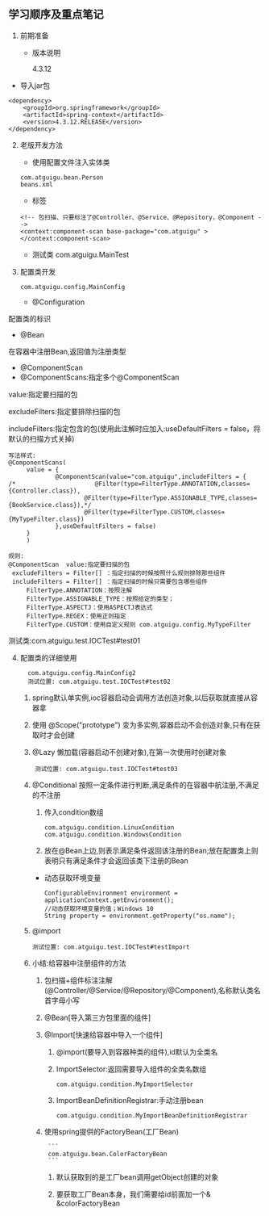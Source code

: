 ## 学习顺序及重点笔记

1. 前期准备

	- 版本说明
 
		 4.3.12
 
- 导入jar包
 
```
<dependency>
	<groupId>org.springframework</groupId>
	<artifactId>spring-context</artifactId>
	<version>4.3.12.RELEASE</version>
</dependency>
```
2. 老版开发方法
	
    - 使用配置文件注入实体类 
    
    ```
    com.atguigu.bean.Person
    beans.xml
    
    ```
    - 标签
	
    ```
    <!-- 包扫描、只要标注了@Controller、@Service、@Repository，@Component -->
    <context:component-scan base-package="com.atguigu" ></context:component-scan>
    ```
    - 测试类 com.atguigu.MainTest
	
3. 配置类开发
   
   ```
   com.atguigu.config.MainConfig
   ```
   - @Configuration
   
  配置类的标识
   
   - @Bean 
   
  在容器中注册Bean,返回值为注册类型
   
   - @ComponentScan
   - @ComponentScans:指定多个@ComponentScan
   
  value:指定要扫描的包
  
  excludeFilters:指定要排除扫描的包
  
  includeFilters:指定包含的包(使用此注解时应加入:useDefaultFilters = false，将默认的扫描方式关掉)
  
   ```
   写法样式:
   @ComponentScans(
		value = {
				@ComponentScan(value="com.atguigu",includeFilters = {
/*						@Filter(type=FilterType.ANNOTATION,classes={Controller.class}),
						@Filter(type=FilterType.ASSIGNABLE_TYPE,classes={BookService.class}),*/
						@Filter(type=FilterType.CUSTOM,classes={MyTypeFilter.class})
				},useDefaultFilters = false)	
		}
		)
		
   规则:
   @ComponentScan  value:指定要扫描的包
    excludeFilters = Filter[] ：指定扫描的时候按照什么规则排除那些组件
    includeFilters = Filter[] ：指定扫描的时候只需要包含哪些组件
        FilterType.ANNOTATION：按照注解
        FilterType.ASSIGNABLE_TYPE：按照给定的类型；
        FilterType.ASPECTJ：使用ASPECTJ表达式
        FilterType.REGEX：使用正则指定
        FilterType.CUSTOM：使用自定义规则 com.atguigu.config.MyTypeFilter
   ```

  测试类:com.atguigu.test.IOCTest#test01

 4. 配置类的详细使用
 
	 ```
	   com.atguigu.config.MainConfig2
	   测试位置: com.atguigu.test.IOCTest#test02
	```
   
    1. spring默认单实例,ioc容器启动会调用方法创造对象,以后获取就直接从容器拿
    
    2. 使用 @Scope("prototype") 变为多实例,容器启动不会创造对象,只有在获取时才会创建
    
    3. @Lazy 懒加载(容器启动不创建对象),在第一次使用时创建对象
	
    
	```
		测试位置: com.atguigu.test.IOCTest#test03
	```
    
    4. @Conditional 按照一定条件进行判断,满足条件的在容器中航注册,不满足的不注册
	
		1. 传入condition数组
		
			```
			com.atguigu.condition.LinuxCondition
			com.atguigu.condition.WindowsCondition
			```
		2. 放在@Bean上边,则表示满足条件返回该注册的Bean;放在配置类上则表明只有满足条件才会返回该类下注册的Bean
		
        - 动态获取环境变量
		
			```
			ConfigurableEnvironment environment = applicationContext.getEnvironment();
			//动态获取环境变量的值；Windows 10
			String property = environment.getProperty("os.name");
			```
   	5. @import 
	
		```
		测试位置: com.atguigu.test.IOCTest#testImport
		```
		
	6. 小结:给容器中注册组件的方法
	
		1. 包扫描+组件标注注解(@Controller/@Service/@Repository/@Component),名称默认类名首字母小写
		
		2. @Bean[导入第三方包里面的组件]
		
		3. @Import[快速给容器中导入一个组件]
			
			1. @import(要导入到容器种类的组件),id默认为全类名
			
			2. ImportSelector:返回需要导入组件的全类名数组
			
				```
				com.atguigu.condition.MyImportSelector
				```
				
			3. ImportBeanDefinitionRegistrar:手动注册bean
			
				```
				com.atguigu.condition.MyImportBeanDefinitionRegistrar
				```
		4. 使用spring提供的FactoryBean(工厂Bean)
		
				```
				com.atguigu.bean.ColorFactoryBean
				```
			
			1. 默认获取到的是工厂bean调用getObject创建的对象
			
	  		2. 要获取工厂Bean本身，我们需要给id前面加一个&
	  			&colorFactoryBean

				
				